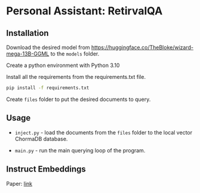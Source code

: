 # Personal Assistant: RetirvalQA

## Installation

Download the desired model from <https://huggingface.co/TheBloke/wizard-mega-13B-GGML> to the `models` folder.

Create a python environment with Python 3.10

Install all the requirements from the requirements.txt file.

```bash
pip install -f requirements.txt
```

Create `files` folder to put the desired documents to query.

## Usage

- `inject.py` - load the documents from the `files` folder to the local vector ChormaDB database.

- `main.py` - run the main querying loop of the program.

## Instruct Embeddings

Paper: [link](https://arxiv.org/abs/2212.09741)

